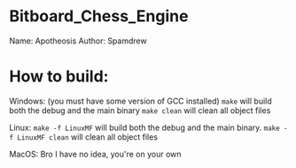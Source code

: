 # Bitboard_Chess_Engine
Name: Apotheosis
Author: Spamdrew

# How to build:
Windows: (you must have some version of GCC installed)
`make` will build both the debug and the main binary
`make clean` will clean all object files
  
Linux: 
`make -f LinuxMF` will build both the debug and the main binary.
`make -f LinuxMF clean` will clean all object files
  
MacOS:
Bro I have no idea, you're on your own